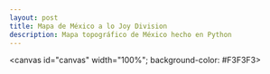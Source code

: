 ```yaml
---
layout: post
title: Mapa de México a lo Joy Division
description: Mapa topográfico de México hecho en Python
---
```


<canvas id="canvas" width="100%"; background-color: #F3F3F3></canvas>
<script type="text/javascript" src="https://cdnjs.cloudflare.com/ajax/libs/p5.js/1.4.2/p5.min.js"></script>
<script type="text/javascript" src="/assets/js/noisep5.js"></script>
<script type="text/javascript" src="/assets/js/unkpls.js"></script>
